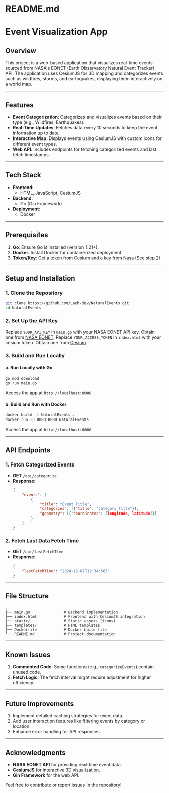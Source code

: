 # README.md

# Event Visualization App

## Overview

This project is a web-based application that visualizes real-time events sourced from NASA's EONET (Earth Observatory Natural Event Tracker) API. The application uses CesiumJS for 3D mapping and categorizes events such as wildfires, storms, and earthquakes, displaying them interactively on a world map.

---

## Features

- **Event Categorization**: Categorizes and visualizes events based on their type (e.g., Wildfires, Earthquakes).
- **Real-Time Updates**: Fetches data every 10 seconds to keep the event information up to date.
- **Interactive Map**: Displays events using CesiumJS with custom icons for different event types.
- **Web API**: Includes endpoints for fetching categorized events and last fetch timestamps.

---

## Tech Stack

- **Frontend**: 
  - HTML, JavaScript, CesiumJS
- **Backend**: 
  - Go (Gin Framework)
- **Deployment**: 
  - Docker

---

## Prerequisites

1. **Go**: Ensure Go is installed (version 1.21+).
2. **Docker**: Install Docker for containerized deployment.
3. **Token/Key**: Get a token from Cesium and a key from Nasa (See step 2)

---

## Setup and Installation

### 1. Clone the Repository
```bash
git clone https://github.com/Lach-dev/NaturalEvents.git
cd NaturalEvents
```

### 2. Set Up the API Key
Replace `YOUR_API_KEY` in `main.go` with your NASA EONET API key. Obtain one from [NASA EONET](https://eonet.gsfc.nasa.gov/).
Replace `YOUR_ACCESS_TOKEN` in `index.html` with your cesium token. Obtain one from [Cesium](https://ion.cesium.com/).

### 3. Build and Run Locally

#### a. Run Locally with Go
```bash
go mod download
go run main.go
```
Access the app at `http://localhost:8080`.

#### b. Build and Run with Docker
```bash
docker build -t NaturalEvents .
docker run -p 8080:8080 NaturalEvents
```
Access the app at `http://localhost:8080`.

---

## API Endpoints

### 1. **Fetch Categorized Events**
- **GET** `/api/categorize`
- **Response**:
  ```json
  {
      "events": [
          {
              "title": "Event Title",
              "categories": [{"title": "Category Title"}],
              "geometry": [{"coordinates": [longitude, latitude]}]
          }
      ]
  }
  ```

### 2. **Fetch Last Data Fetch Time**
- **GET** `/api/lastFetchTime`
- **Response**:
  ```json
  {
      "lastFetchTime": "2024-12-07T12:34:56Z"
  }
  ```

---

## File Structure

```
.
├── main.go               # Backend implementation
├── index.html            # Frontend with CesiumJS integration
├── static/               # Static assets (icons)
├── templates/            # HTML templates
├── Dockerfile            # Docker build file
└── README.md             # Project documentation
```

---

## Known Issues

1. **Commented Code**: Some functions (e.g., `categorizeEvents`) contain unused code.
2. **Fetch Logic**: The fetch interval might require adjustment for higher efficiency.

---

## Future Improvements

1. Implement detailed caching strategies for event data.
2. Add user interaction features like filtering events by category or location.
3. Enhance error handling for API responses.

---

## Acknowledgments

- **NASA EONET API** for providing real-time event data.
- **CesiumJS** for interactive 3D visualization.
- **Gin Framework** for the web API.

Feel free to contribute or report issues in the repository!